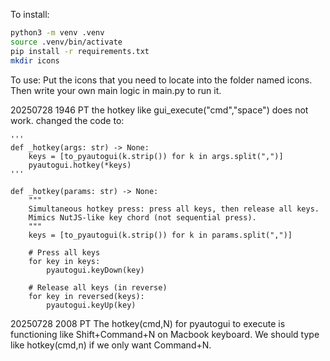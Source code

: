 
To install:

```bash
python3 -m venv .venv
source .venv/bin/activate
pip install -r requirements.txt
mkdir icons
```

To use:
Put the icons that you need to locate into the folder named icons.
Then write your own main logic in main.py to run it. 


20250728 1946 PT
the hotkey like gui_execute("cmd","space") does not work. 
changed the code to:
```
'''
def _hotkey(args: str) -> None:
    keys = [to_pyautogui(k.strip()) for k in args.split(",")]
    pyautogui.hotkey(*keys)
'''

def _hotkey(params: str) -> None:
    """
    Simultaneous hotkey press: press all keys, then release all keys.
    Mimics NutJS-like key chord (not sequential press).
    """
    keys = [to_pyautogui(k.strip()) for k in params.split(",")]

    # Press all keys
    for key in keys:
        pyautogui.keyDown(key)

    # Release all keys (in reverse)
    for key in reversed(keys):
        pyautogui.keyUp(key)
```


20250728 2008 PT
The hotkey(cmd,N) for pyautogui to execute is functioning like Shift+Command+N on Macbook keyboard. 
We should type like hotkey(cmd,n) if we only want Command+N.

